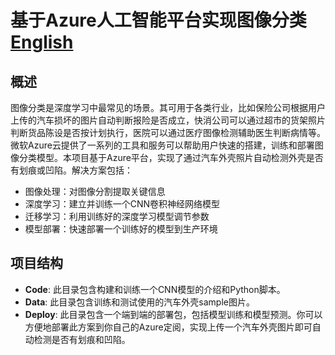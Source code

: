 # 基于Azure人工智能平台实现图像分类 [English](README-EN.md)
## 概述
图像分类是深度学习中最常见的场景。其可用于各类行业，比如保险公司根据用户上传的汽车损坏的图片自动判断报险是否成立，快消公司可以通过超市的货架照片判断货品陈设是否按计划执行，医院可以通过医疗图像检测辅助医生判断病情等。微软Azure云提供了一系列的工具和服务可以帮助用户快速的搭建，训练和部署图像分类模型。本项目基于Azure平台，实现了通过汽车外壳照片自动检测外壳是否有划痕或凹陷。解决方案包括：
- 图像处理：对图像分割提取关键信息
- 深度学习：建立并训练一个CNN卷积神经网络模型
- 迁移学习：利用训练好的深度学习模型调节参数
- 模型部署：快速部署一个训练好的模型到生产环境

## 项目结构 
- **Code**: 此目录包含构建和训练一个CNN模型的介绍和Python脚本。
- **Data**:  此目录包含训练和测试使用的汽车外壳sample图片。
- **Deploy**: 此目录包含一个端到端的部署包，包括模型训练和模型预测。你可以方便地部署此方案到你自己的Azure定阅，实现上传一个汽车外壳图片即可自动检测是否有划痕和凹陷。